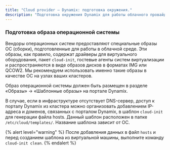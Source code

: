 ```yaml
---
title: "Cloud provider — Dynamix: подготовка окружения."
description: "Подготовка окружения Dynamix для работы облачного провайдера Deckhouse."
---
```


<!-- AUTHOR! Don't forget to update getting started if necessary -->

### Подготовка образа операционной системы

Вендоры операционных систем предоставляют специальные образы ОС (сборки), подготовленные для работы в облачной среде. Эти образы, как правило, содержат драйверы для виртуального оборудования, пакет `cloud-init`, гостевые агенты систем виртуализации и распространяются в виде образов дисков в форматах IMG или QCOW2. Мы рекомендуем использовать именно такие образы в качестве ОС на узлах ваших кластеров.

Образ операционной системы должен быть размещен в разделе «Образы» → «Шаблонные образы» на портале Dynamix.

В случае, если в инфраструктуре отсутствует DNS-сервер, доступ к порталу Dynamix из кластера можно организовать добавлением IP-адреса и доменов, связанных с порталом Dynamix, в шаблон `cloud-init` для генерации файла hosts.
Данный шаблон расположен в папке `/etc/cloud/templates/`. Название шаблона зависит от ОС.

{% alert level="warning" %}
После добавления данных в файл `hosts` и перед созданием шаблона из виртуальной машины, выполните команду `cloud-init clean`.
{% endalert %}
